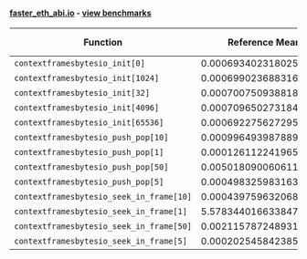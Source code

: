 #### [faster_eth_abi.io](https://github.com/BobTheBuidler/faster-eth-abi/blob/master/faster_eth_abi/io.py) - [view benchmarks](https://github.com/BobTheBuidler/faster-eth-abi/blob/master/benchmarks/test_io_benchmarks.py)

| Function | Reference Mean | Faster Mean | % Change | Speedup (%) | x Faster | Faster |
|----------|---------------|-------------|----------|-------------|----------|--------|
| `contextframesbytesio_init[0]` | 0.0006934023180252398 | 0.0006342734999971903 | 8.53% | 9.32% | 1.09x | ✅ |
| `contextframesbytesio_init[1024]` | 0.0006990236883163206 | 0.0006305238685736369 | 9.80% | 10.86% | 1.11x | ✅ |
| `contextframesbytesio_init[32]` | 0.0007007509388180687 | 0.000633320079713805 | 9.62% | 10.65% | 1.11x | ✅ |
| `contextframesbytesio_init[4096]` | 0.0007096502731843904 | 0.0006376734487553992 | 10.14% | 11.29% | 1.11x | ✅ |
| `contextframesbytesio_init[65536]` | 0.0006922756272951913 | 0.000633457968825596 | 8.50% | 9.29% | 1.09x | ✅ |
| `contextframesbytesio_push_pop[10]` | 0.0009964939878895998 | 0.000979052269384343 | 1.75% | 1.78% | 1.02x | ✅ |
| `contextframesbytesio_push_pop[1]` | 0.00012611224196560015 | 0.00011484473591657102 | 8.93% | 9.81% | 1.10x | ✅ |
| `contextframesbytesio_push_pop[50]` | 0.005018090060611893 | 0.005092640252527041 | -1.49% | -1.46% | 0.99x | ❌ |
| `contextframesbytesio_push_pop[5]` | 0.0004983259831635446 | 0.00048270851218367334 | 3.13% | 3.24% | 1.03x | ✅ |
| `contextframesbytesio_seek_in_frame[10]` | 0.0004397596320684089 | 0.0004401743080341641 | -0.09% | -0.09% | 1.00x | ❌ |
| `contextframesbytesio_seek_in_frame[1]` | 5.5783440166338475e-05 | 5.559507272470715e-05 | 0.34% | 0.34% | 1.00x | ✅ |
| `contextframesbytesio_seek_in_frame[50]` | 0.0021157872489319363 | 0.002085867555787397 | 1.41% | 1.43% | 1.01x | ✅ |
| `contextframesbytesio_seek_in_frame[5]` | 0.00020254584238562384 | 0.00020162031743096293 | 0.46% | 0.46% | 1.00x | ✅ |
